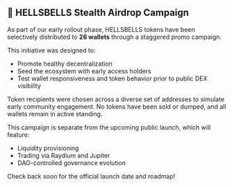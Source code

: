 ## 🎁 HELLSBELLS Stealth Airdrop Campaign

As part of our early rollout phase, HELLSBELLS tokens have been selectively distributed to **26 wallets** through a staggered promo campaign.

This initiative was designed to:
- Promote healthy decentralization
- Seed the ecosystem with early access holders
- Test wallet responsiveness and token behavior prior to public DEX visibility

Token recipients were chosen across a diverse set of addresses to simulate early community engagement. No tokens have been sold or dumped, and all wallets remain in active standing.

This campaign is separate from the upcoming public launch, which will feature:
- Liquidity provisioning
- Trading via Raydium and Jupiter
- DAO-controlled governance evolution

Check back soon for the official launch date and roadmap!
